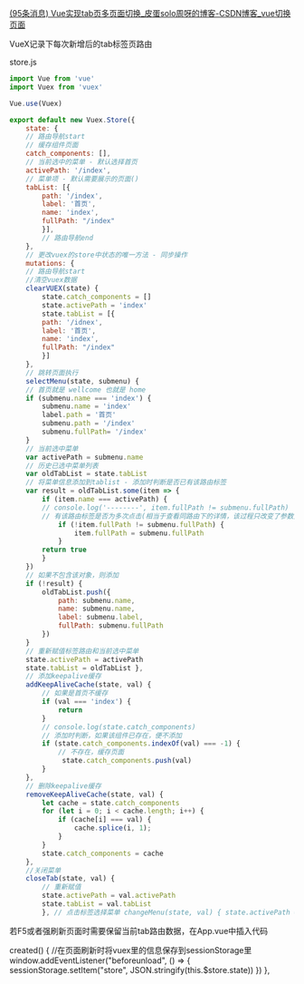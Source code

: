 [(95条消息) Vue实现tab页多页面切换_皮蛋solo周呀的博客-CSDN博客_vue切换页面](https://blog.csdn.net/weixin_44590591/article/details/124866869?spm=1001.2101.3001.6650.8&utm_medium=distribute.pc_relevant.none-task-blog-2%7Edefault%7EBlogCommendFromBaidu%7Edefault-8-124866869-blog-120182616.pc_relevant_multi_platform_whitelistv1&depth_1-utm_source=distribute.pc_relevant.none-task-blog-2%7Edefault%7EBlogCommendFromBaidu%7Edefault-8-124866869-blog-120182616.pc_relevant_multi_platform_whitelistv1)

VueX记录下每次新增后的tab标签页路由

store.js

```js
import Vue from 'vue'
import Vuex from 'vuex' 

Vue.use(Vuex) 

export default new Vuex.Store({ 
	state: { 
	// 路由导航start 
	// 缓存组件页面 
	catch_components: [], 
	// 当前选中的菜单 - 默认选择首页 
	activePath: '/index', 
	// 菜单项 - 默认需要展示的页面() 
	tabList: [{ 
		path: '/index', 
		label: '首页', 
		name: 'index', 
		fullPath: "/index" 
		}], 
		// 路由导航end 
	}, 
	// 更改vuex的store中状态的唯一方法 - 同步操作 
	mutations: { 
	// 路由导航start 
	//清空vuex数据 
	clearVUEX(state) { 
		state.catch_components = [] 
		state.activePath = 'index' 
		state.tabList = [{ 
		path: '/idnex', 
		label: '首页', 
		name: 'index', 
		fullPath: "/index" 
		}] 
	}, 
	// 跳转页面执行 
	selectMenu(state, submenu) { 
	// 首页就是 wellcome 也就是 home 
	if (submenu.name === 'index') {
		submenu.name = 'index' 
		label.path = '首页' 
		submenu.path = '/index' 
		submenu.fullPath= '/index' 
	} 
	// 当前选中菜单 
	var activePath = submenu.name 
	// 历史已选中菜单列表 
	var oldTabList = state.tabList 
	// 将菜单信息添加到tablist - 添加时判断是否已有该路由标签 
	var result = oldTabList.some(item => { 
		if (item.name === activePath) { 
		// console.log('--------', item.fullPath != submenu.fullPath) 
		// 有该路由标签是否为多次点击(相当于查看同路由下的详情，该过程只改变了参数) 
			if (!item.fullPath != submenu.fullPath) {
				item.fullPath = submenu.fullPath 
			} 
		return true 
		} 
	}) 
	// 如果不包含该对象，则添加 
	if (!result) { 
		oldTabList.push({ 
			path: submenu.name, 
			name: submenu.name, 
			label: submenu.label, 
			fullPath: submenu.fullPath 
		})
	} 
	// 重新赋值标签路由和当前选中菜单 
	state.activePath = activePath 
	state.tabList = oldTabList }, 
	// 添加keepalive缓存 
	addKeepAliveCache(state, val) { 
		// 如果是首页不缓存 
		if (val === 'index') { 
			return 
		} 
		// console.log(state.catch_components) 
		// 添加时判断，如果该组件已存在，便不添加 
		if (state.catch_components.indexOf(val) === -1) { 
			// 不存在，缓存页面
			 state.catch_components.push(val) 
		} 
	}, 
	// 删除keepalive缓存 
	removeKeepAliveCache(state, val) { 
		let cache = state.catch_components 
		for (let i = 0; i < cache.length; i++) { 
			if (cache[i] === val) { 
				cache.splice(i, 1); 
			} 
		} 
		state.catch_components = cache 
	}, 
	//关闭菜单 
	closeTab(state, val) { 
		// 重新赋值 
		state.activePath = val.activePath
		state.tabList = val.tabList 
		}, // 点击标签选择菜单 changeMenu(state, val) { state.activePath = val }, // 路由导航end }, actions: { } })
```

若F5或者强刷新页面时需要保留当前tab路由数据，在App.vue中插入代码

created() { //在页面刷新时将vuex里的信息保存到sessionStorage里 window.addEventListener("beforeunload", () => { sessionStorage.setItem("store", JSON.stringify(this.$store.state)) }) },